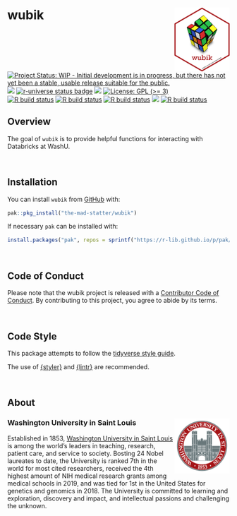 
<!-- README.md is generated from README.Rmd. Please edit that file -->

# wubik <img src="man/figures/logo.png" align="right" width="125px" />

<!-- badges: start -->

[![Project Status: WIP - Initial development is in progress, but there
has not yet been a stable, usable release suitable for the
public.](https://www.repostatus.org/badges/latest/wip.svg)](https://www.repostatus.org/#wip)
[![](https://img.shields.io/badge/lifecycle-experimental-orange.svg)](https://lifecycle.r-lib.org/articles/stages.html#experimental)
[![r-universe status
badge](https://the-mad-statter.r-universe.dev/badges/wubik)](https://the-mad-statter.r-universe.dev/ui#package:wubik)
[![](https://img.shields.io/github/last-commit/the-mad-statter/wubik.svg)](https://github.com/the-mad-statter/wubik/commits/main)
[![License: GPL (\>=
3)](https://img.shields.io/badge/license-GPL%20(%3E=%203)-blue.svg)](https://cran.r-project.org/web/licenses/GPL%20(%3E=%203))
<br /> [![R build
status](https://github.com/the-mad-statter/wubik/workflows/Style/badge.svg)](https://github.com/the-mad-statter/wubik/actions)
[![R build
status](https://github.com/the-mad-statter/wubik/workflows/lint/badge.svg)](https://github.com/the-mad-statter/wubik/actions)
[![R build
status](https://github.com/the-mad-statter/wubik/workflows/test-coverage/badge.svg)](https://github.com/the-mad-statter/wubik/actions)
[![](https://codecov.io/gh/the-mad-statter/wubik/branch/main/graph/badge.svg)](https://codecov.io/gh/the-mad-statter/wubik)
[![R build
status](https://github.com/the-mad-statter/wubik/workflows/R-CMD-check/badge.svg)](https://github.com/the-mad-statter/wubik/actions)
<!-- badges: end -->

## Overview

The goal of `wubik` is to provide helpful functions for interacting with
Databricks at WashU.

<br />

## Installation

You can install `wubik` from
[GitHub](https://github.com/the-mad-statter/wubik) with:

``` r
pak::pkg_install("the-mad-statter/wubik")
```

If necessary `pak` can be installed with:

``` r
install.packages("pak", repos = sprintf("https://r-lib.github.io/p/pak/stable/%s/%s/%s", .Platform$pkgType, R.Version()$os, R.Version()$arch))
```

<br />

## Code of Conduct

Please note that the wubik project is released with a [Contributor Code
of
Conduct](https://contributor-covenant.org/version/2/0/CODE_OF_CONDUCT.html).
By contributing to this project, you agree to abide by its terms.

<br />

## Code Style

This package attempts to follow the [tidyverse style
guide](https://style.tidyverse.org/index.html).

The use of [{styler}](https://github.com/r-lib/styler) and
[{lintr}](https://github.com/r-lib/lintr) are recommended.

<br />

## About

### Washington University in Saint Louis <img src="man/figures/brookings_seal.png" align="right" width="125px"/>

Established in 1853, [Washington University in Saint
Louis](https://www.wustl.edu) is among the world’s leaders in teaching,
research, patient care, and service to society. Bosting 24 Nobel
laureates to date, the University is ranked 7th in the world for most
cited researchers, received the 4th highest amount of NIH medical
research grants among medical schools in 2019, and was tied for 1st in
the United States for genetics and genomics in 2018. The University is
committed to learning and exploration, discovery and impact, and
intellectual passions and challenging the unknown.
